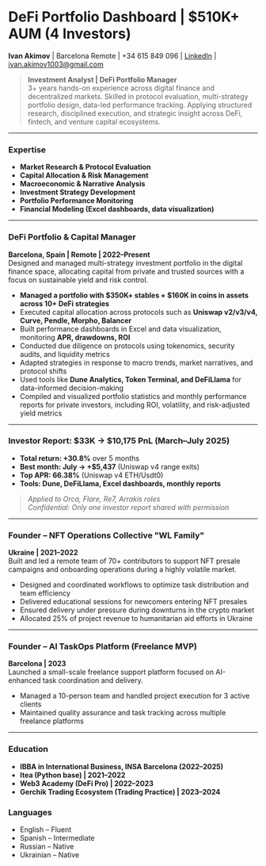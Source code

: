 # DeFi Portfolio Dashboard | $510K+ AUM (4 Investors)

**Ivan Akimov** | Barcelona Remote | +34 615 849 096 | [LinkedIn](https://linkedin.com/in/ivan-akimov) | ivan.akimov1003@gmail.com

> **Investment Analyst | DeFi Portfolio Manager**  
> 3+ years hands-on experience across digital finance and decentralized markets. Skilled in protocol evaluation, multi-strategy portfolio design, data-led performance tracking. Applying structured research, disciplined execution, and strategic insight across DeFi, fintech, and venture capital ecosystems.

---

### **Expertise**
- **Market Research & Protocol Evaluation**  
- **Capital Allocation & Risk Management**  
- **Macroeconomic & Narrative Analysis**  
- **Investment Strategy Development**  
- **Portfolio Performance Monitoring**  
- **Financial Modeling (Excel dashboards, data visualization)**  

---

### **DeFi Portfolio & Capital Manager**  
**Barcelona, Spain | Remote | 2022–Present**  
Designed and managed multi-strategy investment portfolio in the digital finance space, allocating capital from private and trusted sources with a focus on sustainable yield and risk control.

- **Managed a portfolio with $350K+ stables + $160K in coins in assets across 10+ DeFi strategies**  
- Executed capital allocation across protocols such as **Uniswap v2/v3/v4, Curve, Pendle, Morpho, Balancer**  
- Built performance dashboards in Excel and data visualization, monitoring **APR, drawdowns, ROI**  
- Conducted due diligence on protocols using tokenomics, security audits, and liquidity metrics  
- Adapted strategies in response to macro trends, market narratives, and protocol shifts  
- Used tools like **Dune Analytics, Token Terminal, and DeFiLlama** for data-informed decision-making  
- Compiled and visualized portfolio statistics and monthly performance reports for private investors, including ROI, volatility, and risk-adjusted yield metrics  

---

### **Investor Report: $33K → $10,175 PnL (March–July 2025)**
- **Total return: +30.8%** over 5 months  
- **Best month: July → +$5,437** (Uniswap v4 range exits)  
- **Top APR: 66.38%** (Uniswap v4 ETH/Usdt0)  
- **Tools: Dune, DeFiLlama, Excel dashboards, monthly reports**  


> *Applied to Orca, Flare, Re7, Arrakis roles*  
> *Confidential: Only one investor report shared with permission*

---

### **Founder – NFT Operations Collective "WL Family"**  
**Ukraine | 2021–2022**  
Built and led a remote team of 70+ contributors to support NFT presale campaigns and onboarding operations during a highly volatile market.

- Designed and coordinated workflows to optimize task distribution and team efficiency  
- Delivered educational sessions for newcomers entering NFT presales  
- Ensured delivery under pressure during downturns in the crypto market  
- Allocated 25% of project revenue to humanitarian aid efforts in Ukraine  

---

### **Founder – AI TaskOps Platform (Freelance MVP)**  
**Barcelona | 2023**  
Launched a small-scale freelance support platform focused on AI-enhanced task coordination and delivery.

- Managed a 10-person team and handled project execution for 3 active clients  
- Maintained quality assurance and task tracking across multiple freelance platforms  

---

### **Education**
- **IBBA in International Business, INSA Barcelona (2022–2025)**  
- **Itea (Python base) | 2021–2022**  
- **Web3 Academy (DeFi Pro) | 2022–2023**  
- **Gerchik Trading Ecosystem (Trading Practice) | 2023–2024**

### **Languages**
- English – Fluent  
- Spanish – Intermediate  
- Russian – Native  
- Ukrainian – Native

